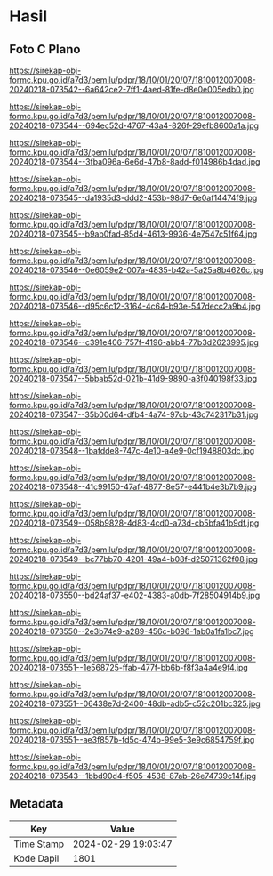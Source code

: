 # Hasil

## Foto C Plano

https://sirekap-obj-formc.kpu.go.id/a7d3/pemilu/pdpr/18/10/01/20/07/1810012007008-20240218-073542--6a642ce2-7ff1-4aed-81fe-d8e0e005edb0.jpg

https://sirekap-obj-formc.kpu.go.id/a7d3/pemilu/pdpr/18/10/01/20/07/1810012007008-20240218-073544--694ec52d-4767-43a4-826f-29efb8600a1a.jpg

https://sirekap-obj-formc.kpu.go.id/a7d3/pemilu/pdpr/18/10/01/20/07/1810012007008-20240218-073544--3fba096a-6e6d-47b8-8add-f014986b4dad.jpg

https://sirekap-obj-formc.kpu.go.id/a7d3/pemilu/pdpr/18/10/01/20/07/1810012007008-20240218-073545--da1935d3-ddd2-453b-98d7-6e0af14474f9.jpg

https://sirekap-obj-formc.kpu.go.id/a7d3/pemilu/pdpr/18/10/01/20/07/1810012007008-20240218-073545--b9ab0fad-85d4-4613-9936-4e7547c51f64.jpg

https://sirekap-obj-formc.kpu.go.id/a7d3/pemilu/pdpr/18/10/01/20/07/1810012007008-20240218-073546--0e6059e2-007a-4835-b42a-5a25a8b4626c.jpg

https://sirekap-obj-formc.kpu.go.id/a7d3/pemilu/pdpr/18/10/01/20/07/1810012007008-20240218-073546--d95c6c12-3164-4c64-b93e-547decc2a9b4.jpg

https://sirekap-obj-formc.kpu.go.id/a7d3/pemilu/pdpr/18/10/01/20/07/1810012007008-20240218-073546--c391e406-757f-4196-abb4-77b3d2623995.jpg

https://sirekap-obj-formc.kpu.go.id/a7d3/pemilu/pdpr/18/10/01/20/07/1810012007008-20240218-073547--5bbab52d-021b-41d9-9890-a3f040198f33.jpg

https://sirekap-obj-formc.kpu.go.id/a7d3/pemilu/pdpr/18/10/01/20/07/1810012007008-20240218-073547--35b00d64-dfb4-4a74-97cb-43c742317b31.jpg

https://sirekap-obj-formc.kpu.go.id/a7d3/pemilu/pdpr/18/10/01/20/07/1810012007008-20240218-073548--1bafdde8-747c-4e10-a4e9-0cf1948803dc.jpg

https://sirekap-obj-formc.kpu.go.id/a7d3/pemilu/pdpr/18/10/01/20/07/1810012007008-20240218-073548--41c99150-47af-4877-8e57-e441b4e3b7b9.jpg

https://sirekap-obj-formc.kpu.go.id/a7d3/pemilu/pdpr/18/10/01/20/07/1810012007008-20240218-073549--058b9828-4d83-4cd0-a73d-cb5bfa41b9df.jpg

https://sirekap-obj-formc.kpu.go.id/a7d3/pemilu/pdpr/18/10/01/20/07/1810012007008-20240218-073549--bc77bb70-4201-49a4-b08f-d25071362f08.jpg

https://sirekap-obj-formc.kpu.go.id/a7d3/pemilu/pdpr/18/10/01/20/07/1810012007008-20240218-073550--bd24af37-e402-4383-a0db-7f28504914b9.jpg

https://sirekap-obj-formc.kpu.go.id/a7d3/pemilu/pdpr/18/10/01/20/07/1810012007008-20240218-073550--2e3b74e9-a289-456c-b096-1ab0a1fa1bc7.jpg

https://sirekap-obj-formc.kpu.go.id/a7d3/pemilu/pdpr/18/10/01/20/07/1810012007008-20240218-073551--1e568725-ffab-477f-bb6b-f8f3a4a4e9f4.jpg

https://sirekap-obj-formc.kpu.go.id/a7d3/pemilu/pdpr/18/10/01/20/07/1810012007008-20240218-073551--06438e7d-2400-48db-adb5-c52c201bc325.jpg

https://sirekap-obj-formc.kpu.go.id/a7d3/pemilu/pdpr/18/10/01/20/07/1810012007008-20240218-073551--ae3f857b-fd5c-474b-99e5-3e9c6854759f.jpg

https://sirekap-obj-formc.kpu.go.id/a7d3/pemilu/pdpr/18/10/01/20/07/1810012007008-20240218-073543--1bbd90d4-f505-4538-87ab-26e74739c14f.jpg


## Metadata

| Key        | Value               |
| ---------- | ------------------- |
| Time Stamp | 2024-02-29 19:03:47 |
| Kode Dapil | 1801                |



